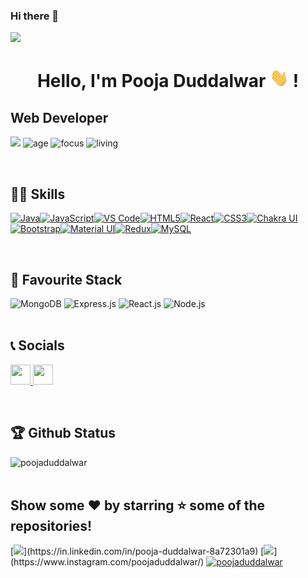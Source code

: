 ### Hi there 👋

![](https://raw.githubusercontent.com/halfrost/halfrost/master/icons/header_.png)

<h1 align="center"> Hello, I'm Pooja Duddalwar <img src="https://raw.githubusercontent.com/ABSphreak/ABSphreak/master/gifs/Hi.gif" width="30px" height="30px" > ! </h1>

<!-- <h3 align="center">I’m a 3rd-year student pursuing a Bachelor’s in Information Technology , from D.Y Patil College Of Engineering,Pune. I am a Full Stack Developer👩‍💻 . </h3> -->

Web Developer
-------------


<div align="left">

<!-- <a href="https://app.daily.dev/prionto"><img src="https://api.daily.dev/devcards/df2d5c9fa7ce4e579ee972f740144dec.png?r=y3h" width="25%" align="right" alt="Prionto Adbullah's Dev Card"/></a>

A self-taught, passionate and fast-learner full-stack developer 🎯 from Dhaka, 🇧🇩 🌎. Now I am working as a software engineer at Buyonia Limited, Barking, United Kingdom, 🇬🇧👨‍🎓. I love to work with new technologies and developing web applications 🔭. Currently, I am learning how to improve the performance of progressive web applications for better user experience 🌱. I’m looking to apply my skills as part of a fast-paced, quality-driven team in order to build better experiences on the web and mobile app 🚀. 

  <br /> -->
  
![](https://visitor-badge.glitch.me/badge?page_id=poojaduddalwar)
![age](https://img.shields.io/badge/age-22-blueviolet)
![focus](https://img.shields.io/badge/focus-FullStack-critical)
![living](https://img.shields.io/badge/living-Nagpur-ff69b4)
<!-- ![projects](https://img.shields.io/badge/projects-38-important) -->

  <br />

<!-- - 💡 I like to explore new technologies and develop software solutions and quick hacks.
- 🌱 I’m currently learning TypeScript, GraphQL and React-Native.
- 👯 I’m looking to collaborate on MERN Stack projects with other passionate developers.
- 🥅 2022 Goals: Master React Native. Contribute to Open Source projects.
- ⚡ Fun fact: I really love to travel and explore new things in my free time.
- 📝 Please have a look at my [Resume](https://drive.google.com/file/d/122e7fb7rYWnGFubJWPRz5LUBf-dJjoTr/view?usp=sharing) for more details about me. I'm open to feedback and suggestions! -->
  
 </div>

## 👨‍💻 Skills

<p align="left">
<a href="https://www.oracle.com/java/" target="_blank" rel="noreferrer"><img src="https://raw.githubusercontent.com/danielcranney/readme-generator/main/public/icons/skills/java-colored.svg" width="36" height="36" alt="Java" /></a><a href="https://developer.mozilla.org/en-US/docs/Web/JavaScript" target="_blank" rel="noreferrer"><img src="https://raw.githubusercontent.com/danielcranney/readme-generator/main/public/icons/skills/javascript-colored.svg" width="36" height="36" alt="JavaScript" /></a><a href="https://code.visualstudio.com/" target="_blank" rel="noreferrer"><img src="https://raw.githubusercontent.com/danielcranney/readme-generator/main/public/icons/skills/visualstudiocode.svg" width="36" height="36" alt="VS Code" /></a><a href="https://developer.mozilla.org/en-US/docs/Glossary/HTML5" target="_blank" rel="noreferrer"><img src="https://raw.githubusercontent.com/danielcranney/readme-generator/main/public/icons/skills/html5-colored.svg" width="36" height="36" alt="HTML5" /></a><a href="https://reactjs.org/" target="_blank" rel="noreferrer"><img src="https://raw.githubusercontent.com/danielcranney/readme-generator/main/public/icons/skills/react-colored.svg" width="36" height="36" alt="React" /></a><a href="https://www.w3.org/TR/CSS/#css" target="_blank" rel="noreferrer"><img src="https://raw.githubusercontent.com/danielcranney/readme-generator/main/public/icons/skills/css3-colored.svg" width="36" height="36" alt="CSS3" /></a><a href="https://chakra-ui.com/" target="_blank" rel="noreferrer"><img src="https://raw.githubusercontent.com/danielcranney/readme-generator/main/public/icons/skills/chakra-colored.svg" width="36" height="36" alt="Chakra UI" /></a><a href="https://getbootstrap.com/" target="_blank" rel="noreferrer"><img src="https://raw.githubusercontent.com/danielcranney/readme-generator/main/public/icons/skills/bootstrap-colored.svg" width="36" height="36" alt="Bootstrap" /></a><a href="https://mui.com/" target="_blank" rel="noreferrer"><img src="https://raw.githubusercontent.com/danielcranney/readme-generator/main/public/icons/skills/materialui-colored.svg" width="36" height="36" alt="Material UI" /></a><a href="https://redux.js.org/" target="_blank" rel="noreferrer"><img src="https://raw.githubusercontent.com/danielcranney/readme-generator/main/public/icons/skills/redux-colored.svg" width="36" height="36" alt="Redux" /></a><a href="https://www.mysql.com/" target="_blank" rel="noreferrer"><img src="https://raw.githubusercontent.com/danielcranney/readme-generator/main/public/icons/skills/mysql-colored.svg" width="36" height="36" alt="MySQL" /></a>
</p>

<br />

## 🎀 Favourite Stack

<div align="left">

<img alt="MongoDB" src="https://img.shields.io/badge/MongoDB-4EA94B?style=for-the-badge&logo=mongodb&logoColor=white" />
<img alt="Express.js" src="https://img.shields.io/badge/express.js-%23404d59.svg?style=for-the-badge&logo=express&logoColor=%2361DAFB"/>
<img alt="React.js" src="https://img.shields.io/badge/React-20232A?style=for-the-badge&logo=react&logoColor=61DAFB" />
<img alt="Node.js" src="https://img.shields.io/badge/Node.js-43853D?style=for-the-badge&logo=node.js&logoColor=white" />

</div>
  
<br /> 

## 📞 Socials

<div align="left">
<p align="left"> <a href="https://www.github.com/poojaduddalwar" target="_blank" rel="noreferrer"> <picture> <source media="(prefers-color-scheme: dark)" srcset="https://raw.githubusercontent.com/danielcranney/readme-generator/main/public/icons/socials/github-dark.svg" /> <source media="(prefers-color-scheme: light)" srcset="https://raw.githubusercontent.com/danielcranney/readme-generator/main/public/icons/socials/github.svg" /> <img src="https://raw.githubusercontent.com/danielcranney/readme-generator/main/public/icons/socials/github.svg" width="32" height="32" /> </picture> </a> <a href="https://www.linkedin.com/in/pooja-duddalwar" target="_blank" rel="noreferrer"> <picture> <source media="(prefers-color-scheme: dark)" srcset="https://raw.githubusercontent.com/danielcranney/readme-generator/main/public/icons/socials/linkedin-dark.svg" /> <source media="(prefers-color-scheme: light)" srcset="https://raw.githubusercontent.com/danielcranney/readme-generator/main/public/icons/socials/linkedin.svg" /> <img src="https://raw.githubusercontent.com/danielcranney/readme-generator/main/public/icons/socials/linkedin.svg" width="32" height="32" /> </picture> </a></p>
</div>
<br /> 

## 🏆 Github Status

<p><img align="left" src="https://github-readme-stats.vercel.app/api/top-langs?username=poojaduddalwar&show_icons=true&locale=en&layout=compact" alt="poojaduddalwar" /></p>

<br /> 
<br /> 

## Show some ❤️ by starring ⭐ some of the repositories!

<div align="left"> <!-- [<img src="https://img.shields.io/badge/Portfolio-%23000000.svg?&style=for-the-badge&logo=react&logoColor=61DAFB">](https://prionto-71.web.app/) --> <!-- [<img src="https://img.shields.io/badge/Gmail-D14836?style=for-the-badge&logo=gmail&logoColor=white">](https://mail.google.com/mail/?view=cm&fs=1&to=prionto71@gmail.com) --> [<img src="https://img.shields.io/badge/linkedin-%230077B5.svg?&style=for-the-badge&logo=linkedin&logoColor=white">](https://in.linkedin.com/in/pooja-duddalwar-8a72301a9) <!-- [<img src="https://img.shields.io/badge/Medium-12100E?style=for-the-badge&logo=medium&logoColor=white">](https://prionto71.medium.com/) --> <!-- [<img src="https://img.shields.io/badge/facebook-%231877F2.svg?&style=for-the-badge&logo=facebook&logoColor=white">](https://www.facebook.com/prionto.abdullah.71/) --> [<img src="https://img.shields.io/badge/instagram-%23E4405F.svg?&style=for-the-badge&logo=instagram&logoColor=white">](https://www.instagram.com/poojaduddalwar/) <a href="https://twitter.com/poojaduddalwar" target="blank"><img src="https://img.shields.io/badge/twitter-%23E4405F.svg?&style=for-the-badge&logo=twitter&logoColor=white" alt="poojaduddalwar" /></a> </div>
